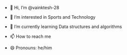 - 👋 Hi, I’m @vainktesh-28
- 👀 I’m interested in Sports and Technology 
- 🌱 I’m currently learning Data structures and algorithms 
  
- 📫 How to reach me 
- 😄 Pronouns: he/him
  

<!---
vainktesh-28/vainktesh-28 is a ✨ special ✨ repository because its `README.md` (this file) appears on your GitHub profile.
You can click the Preview link to take a look at your changes.
--->
